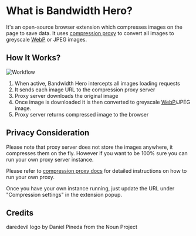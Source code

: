 # What is Bandwidth Hero?

It's an open-source browser extension which compresses images on the page to save data.
It uses [compression proxy](https://github.com/ayastreb/bandwidth-hero-proxy) to convert all images to greyscale [WebP](https://developers.google.com/speed/webp/) or JPEG images.

## How It Works?

![Workflow](https://raw.githubusercontent.com/ayastreb/bandwidth-hero/master/how-it-works.png)

1. When active, Bandwidth Hero intercepts all images loading requests
2. It sends each image URL to the compression proxy server
3. Proxy server downloads the original image
4. Once image is downloaded it is then converted to greyscale [WebP](https://developers.google.com/speed/webp/)/JPEG image.
5. Proxy server returns compressed image to the browser

## Privacy Consideration

Please note that proxy server does not store the images anywhere, it compresses them on the fly.
However if you want to be 100% sure you can run your own proxy server instance.

Please refer to [compression proxy docs](https://github.com/ayastreb/bandwidth-hero-proxy)
for detailed instructions on how to run your own proxy.

Once you have your own instance running, just update the URL under "Compression settings" in the extension popup.

## Credits

daredevil logo by Daniel Pineda from the Noun Project
